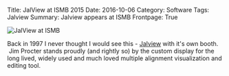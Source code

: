 Title: JalView at ISMB 2015
Date: 2016-10-06
Category: Software
Tags: Jalview
Summary: Jalview appears at ISMB
Frontpage: True

![JalView at ISMB]({filename}/images/jalview.jpg)


Back in 1997 I never thought I would see this - [Jalview](http://jalview.org) with it's own booth.    Jim Procter stands proudly (and rightly so) by the custom display for the long lived, widely used and much loved multiple alignment visualization and editing tool.